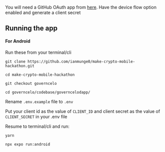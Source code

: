 You will need a GitHub OAuth app from [here](https://github.com/settings/developers). Have the device flow option enabled and generate a client secret

## Running the app
#### For Android
Run these from your terminal/cli 

```git clone https://github.com/ianmunge0/make-crypto-mobile-hackathon.git```

```cd make-crypto-mobile-hackathon```

```git checkout governcelo```

```cd governcelo/codebase/governcelodapp/```

Rename ```.env.example``` file to ```.env```

Put your client id as the value of ```CLIENT_ID``` and client secret as the value of ```CLIENT_SECRET``` in your .env file

Resume to terminal/cli and run:

```yarn```

```npx expo run:android```